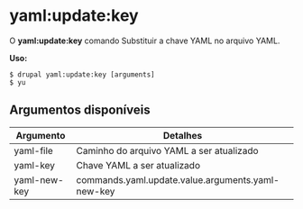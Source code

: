 # yaml:update:key
O **yaml:update:key** comando Substituir a chave YAML no arquivo YAML.

**Uso:**
```
$ drupal yaml:update:key [arguments] 
$ yu  
```

## Argumentos disponíveis
Argumento | Detalhes
---------|-------------
yaml-file | Caminho do arquivo YAML a ser atualizado
yaml-key | Chave YAML a ser atualizado
yaml-new-key | commands.yaml.update.value.arguments.yaml-new-key
